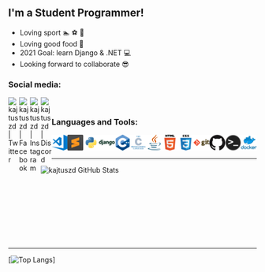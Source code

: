## I'm a Student Programmer!

- Loving sport :swimmer: :soccer: :ski:
- Loving good food :pizza:
- 2021 Goal: learn Django & .NET :computer: 
- Looking forward to collaborate :sunglasses:

### Social media:

[<img align="left" alt="kajtuszd | Twitter" width="22px" src="https://cdn.jsdelivr.net/npm/simple-icons@v3/icons/twitter.svg" />][twitter]
[<img align="left" alt="kajtuszd | Facebook" width="22px" src="https://cdn.jsdelivr.net/npm/simple-icons@v3/icons/facebook.svg" />][facebook]
[<img align="left" alt="kajtuszd | Instagram" width="22px" src="https://cdn.jsdelivr.net/npm/simple-icons@v3/icons/instagram.svg" />][instagram]
[<img align="left" alt="kajtuszd | Discord" width="22px" src="https://cdn.jsdelivr.net/npm/simple-icons@v3/icons/discord.svg" />][discord]

<br />

### Languages and Tools:

<img align="left" alt="Visual Studio Code" width="32px" src="https://raw.githubusercontent.com/github/explore/80688e429a7d4ef2fca1e82350fe8e3517d3494d/topics/visual-studio-code/visual-studio-code.png" />
<img align="left" alt="Sublime Text" width="32px" src="https://raw.githubusercontent.com/github/explore/80688e429a7d4ef2fca1e82350fe8e3517d3494d/topics/sublime-text/sublime-text.png" />
<img align="left" alt="Python" width="32px" src="https://raw.githubusercontent.com/github/explore/80688e429a7d4ef2fca1e82350fe8e3517d3494d/topics/python/python.png" />
<img align="left" alt="Django" width="32px" src="https://raw.githubusercontent.com/github/explore/80688e429a7d4ef2fca1e82350fe8e3517d3494d/topics/django/django.png" />
<img align="left" alt="C++" width="32px" src="https://raw.githubusercontent.com/github/explore/80688e429a7d4ef2fca1e82350fe8e3517d3494d/topics/cpp/cpp.png" />
<img align="left" alt="C" width="32px" src="https://raw.githubusercontent.com/github/explore/80688e429a7d4ef2fca1e82350fe8e3517d3494d/topics/c/c.png" />
<img align="left" alt="Java" width="32px" src="https://raw.githubusercontent.com/github/explore/80688e429a7d4ef2fca1e82350fe8e3517d3494d/topics/java/java.png" />
<img align="left" alt="HTML5" width="32px" src="https://raw.githubusercontent.com/github/explore/80688e429a7d4ef2fca1e82350fe8e3517d3494d/topics/html/html.png" />
<img align="left" alt="CSS3" width="32px" src="https://raw.githubusercontent.com/github/explore/80688e429a7d4ef2fca1e82350fe8e3517d3494d/topics/css/css.png" />
<img align="left" alt="Git" width="32px" src="https://raw.githubusercontent.com/github/explore/80688e429a7d4ef2fca1e82350fe8e3517d3494d/topics/git/git.png" />
<img align="left" alt="GitHub" width="32px" src="https://raw.githubusercontent.com/github/explore/78df643247d429f6cc873026c0622819ad797942/topics/github/github.png" />
<img align="left" alt="Terminal" width="32px" src="https://raw.githubusercontent.com/github/explore/80688e429a7d4ef2fca1e82350fe8e3517d3494d/topics/terminal/terminal.png" />
<img align="left" alt="Terminal" width="32px" src="https://raw.githubusercontent.com/github/explore/80688e429a7d4ef2fca1e82350fe8e3517d3494d/topics/docker/docker.png" />


<br />
<br />

---

<img align="left" alt="kajtuszd GitHub Stats" src="https://github-readme-stats.vercel.app/api?username=kajtuszd&count_private=true&theme=radical&show_icons=true" />


<br /> <br /> <br /> <br /> <br /> <br /> <br /> <br /> <br />

---

[![Top Langs](https://github-readme-stats.vercel.app/api/top-langs/?username=kajtuszd&langs_count=12&theme=radical)]
<br />




[twitter]: https://twitter.com/Kajetan17150211
[facebook]: https://www.facebook.com/kajetan.zdanowicz
[instagram]: https://www.instagram.com/kajetanzdanowicz/
[discord]: https://discordapp.com/users/689531625788407808
